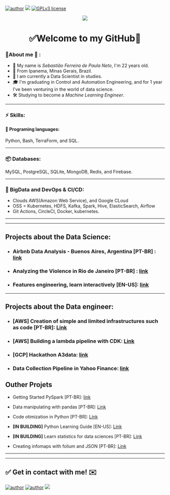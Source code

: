 [![author](https://img.shields.io/badge/author-Tiao553-yellow.svg)](https://www.linkedin.com/in/sebasti%C3%A3o-ferreira-de-paula-neto-84673216b/) [![](https://img.shields.io/badge/python-3.7+-blue.svg)](https://www.python.org/downloads/release/python-365/) [![GPLv3 license](https://img.shields.io/badge/License-GPLv3-brightgreen.svg)](http://perso.crans.org/besson/LICENSE.html) 
<p align="center">
  <img src="https://media-exp1.licdn.com/dms/image/C4E16AQGV8xl5X3H0vQ/profile-displaybackgroundimage-shrink_200_800/0/1625849192250?e=1632960000&v=beta&t=6E442gr_cV-gAGSJUgOZI48f9FVmx4Rmk07sCg0IMSQ" >
</p>


<h1 align="center"> 
	✅Welcome to my GitHub🚀
</h1>


### 👦About me :seedling: : 
- 👋 My name is *Sebastião Ferreira de Paula Neto*, I'm 22 years old.
- 📌 From Ipanema, Minas Gerais, Brazil.
- 💼 I am currently a Data Scientist in studies.
- 🎓 I'm graduating in Control and Automation Engineering, and for 1 year I've been venturing in the world of data science.
- 🛠️ Studying to become a *Machine Learning Engineer*.


<hr>

### ⚡ Skills:

#### 💼 Programing languages:

Python, Bash, TerraForm, and SQL.

---

### 📦 Databases:

MySQL, PostgreSQL, SQLite, MongoDB, Redis, and Firebase.

---

### 🧰 BigData and DevOps & CI/CD: 
  * Clouds AWS(Amazon Web Service), and Google CLoud
  * OSS = Kubernetes, HDFS, Kafka, Spark, Hive, ElasticSearch, Airflow
  * Git Actions, CircleCI, Docker, kubernetes.

---

---

## Projects about the Data Science:

* ### Airbnb Data Analysis - Buenos Aires, Argentina [PT-BR] : [link](https://github.com/Tiao553/Data_Science_repo/blob/master/Analise_Airbnb/An%C3%A1lise_dos_Dados_do_Airbnb_Buenos_Aires%2C_Argentina.ipynb)
* ### Analyzing the Violence in Rio de Janeiro [PT-BR] : [link](https://github.com/Tiao553/Data_Science_repo/blob/master/Analise_rio/Analisando_a_Viol%C3%AAncia_no_Rio_de_Janeiro.ipynb)
* ### Features engineering, learn interactively [EN-US]: [link](https://www.linkedin.com/pulse/would-you-like-see-interactive-form-feature-ferreira-de-paula-neto/?trackingId=aGkbqpVpQ%2BqLf4YjyiANsA%3D%3D)


---

## Projects about the Data engineer:

* ### **[AWS]** Creation of simple and limited infrastructures such as code [PT-BR]: [Link](https://github.com/Tiao553/infrastruture-as-a-code)

* ### **[AWS]** Building a lambda pipeline with CDK: [Link](https://github.com/Tiao553/pipeline_lambda_as_CDK)

* ### **[GCP]** Hackathon A3data: [link](https://github.com/Tiao553/hackathon-A3Data-Ipating)

* ### Data Collection Pipeline in Yahoo Finance: [link](https://github.com/Tiao553/project-data-forex)

## Outher Projets

* Getting Started PySpark [PT-BR]: [link](https://github.com/Tiao553/Data_Science_repo/blob/master/DB/Learnign_PySpark.ipynb)
 
* Data manipulating with pandas [PT-BR]: [Link](https://github.com/Tiao553/Data_Science_repo/blob/master/DB/Manipulating_with_pandas.ipynb)

* Code otimization in Python [PT-BR]: [Link](https://github.com/Tiao553/Data_Science_repo/blob/master/DB/Efficients_codes.ipynb)

* **[IN BUILDING]**  Python Learning Guide [EN-US]:  [Link](https://bit.ly/3kaLN1O) 

* **[IN BUILDING]** Learn statistics for data sciences [PT-BR]: [Link](https://github.com/Tiao553/Data_Science_repo/blob/master/Estatistica_para_cientistas_de_dados/Estatistica.ipynb) 

* Creating infomaps with folium and JSON [PT-BR]: [Link](https://github.com/Tiao553/Data_Science_repo/blob/master/Folium_mapas_interativos/learning_package_folium_and_json.ipynb)

---
<hr>

## ✅ Get in contact with me! ✉️

[![author](https://img.shields.io/badge/Linkedin-Sebastiao-blue.svg)](https://www.linkedin.com/in/sebasti%C3%A3o-ferreira-de-paula-neto-84673216b/) 
[![author](https://img.shields.io/badge/github-tiao553-black.svg)](https://github.com/Tiao553) 
[![](https://img.shields.io/badge/medium-Sebastiao553-yellow.svg)](https://sebastiao--553.medium.com/)

